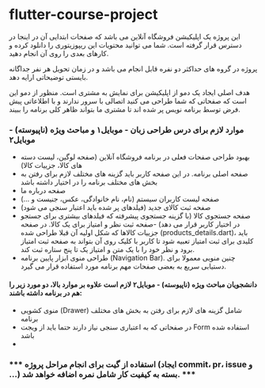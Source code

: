 # flutter-course-project
این پروژه یک اپلیکیشن فروشگاه آنلاین می باشد که صفحات ابتدایی آن در اینجا در دسترس قرار گرفته است. شما می توانید محتویات این ریپوزیتوری را دانلود کرده و کارهای بعدی را روی آن انجام دهید.

پروژه در گروه های حداکثر دو نفره قابل انجام می باشد و در زمان تحویل هر نفر جداگانه بایستی توضیحاتی ارایه دهد. 

هدف اصلی ایجاد یک دمو از اپلیکیشن برای نمایش به مشتری است. منظور از دمو این است که صفحاتی که شما طراحی می کنید اتصالی با سرور ندارند و با اطلاعاتی پیش فرض توسط برنامه نویس پر شده اند تا مشتری ما بتواند ظاهر کلی برنامه را ببیند. 

### موارد لازم برای درس طراحی زبان - موبایل۱ و مباحث ویژه (ناپیوسته) - موبایل۲
- بهبود طراحی صفحات فعلی در برنامه فروشگاه آنلاین (صفحه لوگین، لیست دسته های کالا، جزییات کالا)
- صفحه اصلی برنامه. در این صفحه کاربر باید گزینه های مختلف لازم برای رفتن به بخش های مختلف برنامه را در اختیار داشته باشد
- صفحه درباره ما
- صفحه لیست کاربران سیستم (نام، نام خانوادگی، عکس، جنیست و ...)
- صفحه ثبت کالای جدید (فیلدهای پر شده باید اعتبار سنجی می شود)
- صفحه جستجوی کالا (با گزینه جستجوی پیشرفته که فیلدهای بیشتری برای جستجو در اختیار کاربر قرار می دهد)
-صفحه ثبت نظر و امتیاز برای یک کالا. در صفحه جزییات کالاها که شکل اولیه آن قبلا طراحی شده (products_details.dart)، باید کلیدی برای ثبت امتیاز تعبیه شود تا کاربر با کلیک روی آن بتواند به صفحه ثبت امتیاز برود و نظر خود را با یک متن و امتیاز یک تا پنج ستاره ثبت کند.
-  طراحی منوی ابزار پایین برنامه (Navigation Bar). چنین منویی معمولا برای دستیابی سریع به بعضی صفحات مهم برنامه مورد استفاده قرار می گیرد.

#### دانشجویان مباحث ویژه (ناپیوسته) - موبایل۲ لازم است علاوه بر موارد بالا، دو مورد زیر را هم در برنامه داشته باشند:
- منوی کشویی (Drawer) شامل گزینه های لازم برای رفتن به بخش های مختلف برنامه
- در صفحاتی که به اعتباری سنجی نیاز دارند حتما باید از ویجت Form استفاده شده باشد
- 

### *** استفاده از گیت برای انجام مراحل پروژه (ایجاد commit، pr، issue و ...) بسته به کیفیت کار شامل نمره اضافه خواهد شد. ***
